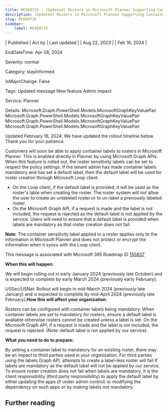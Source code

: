 ```yaml
---
title: MC669735 - (Updated) Rosters in Microsoft Planner Supporting Container Sensitivity Labels
description: (Updated) Rosters in Microsoft Planner Supporting Container Sensitivity Labels
slug: MC669735
sidebar:
    label: MC669735
---
```


| Published | Act by | Last updated |
| Aug 22, 2023 |  | Feb 16, 2024 |

EndDateTime: Apr 08, 2024

Severity: normal

Category: stayInformed

IsMajorChange: False

Tags: Updated message New feature Admin impact

Service: Planner

Details: Microsoft.Graph.PowerShell.Models.MicrosoftGraphKeyValuePair Microsoft.Graph.PowerShell.Models.MicrosoftGraphKeyValuePair Microsoft.Graph.PowerShell.Models.MicrosoftGraphKeyValuePair Microsoft.Graph.PowerShell.Models.MicrosoftGraphKeyValuePair

<p>Updated February 16, 2024: We have updated the rollout timeline below. Thank you for your patience.</p><p>Customers will soon be able to apply container labels to rosters in Microsoft Planner.  This is enabled directly in Planner by using Microsoft Graph APIs.  When this feature is rolled out, the roster sensitivity labels can be set to respect the policy settings.  If the tenant admin has made container labels mandatory and has set a default label, then the default label will be used for roster creation through Microsoft Loop client.<br></p><p></p><ul><li >On the Loop client, if the default label is provided, it will be used as the roster's lable when creating the roster.  The roster system will not allow the user to create an unlabeled roster or to un-label a previously labeled roster.</li><li>On the Microsoft Graph API, if a request is made and the label is not included, the request is rejected as the default label is not applied by the service. Users will need to ensure that a default label is provided when labels are mandatory so that roster creation does not fail.
</li></ul><p><b>Note</b>: The container sensitivity label applied to a roster applies only to the information in Microsoft Planner and does not protect or encrypt the information when it syncs with the Loop client.</span></p><p>This message is associated with Microsoft 365 Roadmap ID </span><a href="https://www.microsoft.com/microsoft-365/roadmap?filters=&amp;searchterms=155837" target="_blank">155837</a><br></p>

<p><b>When this will happen:</b><br></p>

<p>We will begin rolling out in early January 2024 (previously late October) and is expected to complete by early March 2024 (previously early February).</p><p>USSec/USNat: Rollout will begin in mid-March 2024 (previously late January) and is expected to complete by mid-April 2024 (previously late February).</p<p><b>How this will affect your organization:</b><br></p>

<p>Rosters can be configured with container labels being mandatory. When container labels are set to mandatory for rosters, ensure a default label is available otherwise rosters cannot be created unless a label is set. On the Microsoft Graph API, if a request is made and the label is not included, the request is rejected. (Note: default label is not applied by our service).</p>
<p><b>What you need to do to prepare:</b><br></p>
<p>By setting a container label to mandatory for an existing roster, there may be an impact to third parties used in your organization. For third parties using the labels Graph API, attempts to create a label-less roster will fail if labels are mandatory as the default label will not be applied by our service. To ensure roster creation does not fail when labels are mandatory, it is the client responsibility (third party responsibility) to apply the default label by either updating the apps (if under admin control) or modifying the dependency on such apps or by making labels not mandatory.</p>

## Further reading
